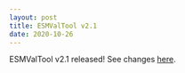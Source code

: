 ```yaml
---
layout: post
title: ESMValTool v2.1
date: 2020-10-26
---
```


ESMValTool v2.1 released! See changes [here](https://docs.esmvaltool.org/en/latest/changelog.html#v2-1-0).